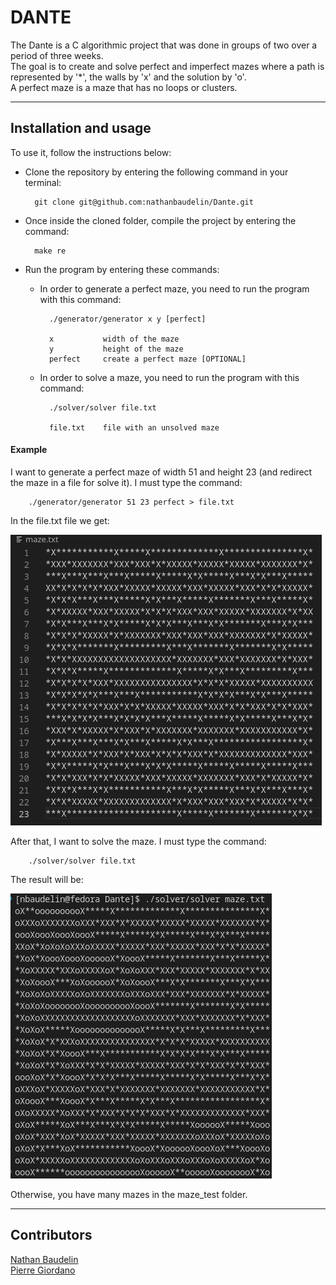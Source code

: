 # DANTE
The Dante is a C algorithmic project that was done in groups of two over a period of three weeks.<br/>
The goal is to create and solve perfect and imperfect mazes where a path is represented by '*', the walls by 'x' and the solution by 'o'.<br/>
A perfect maze is a maze that has no loops or clusters.<br/>

---
## Installation and usage

To use it, follow the instructions below:<br/>
- Clone the repository by entering the following command in your terminal:

        git clone git@github.com:nathanbaudelin/Dante.git

- Once inside the cloned folder, compile the project by entering the command:

        make re

- Run the program by entering these commands:

    - In order to generate a perfect maze, you need to run the program with this command:

            ./generator/generator x y [perfect]

            x           width of the maze
            y           height of the maze
            perfect     create a perfect maze [OPTIONAL]

    - In order to solve a maze, you need to run the program with this command:

            ./solver/solver file.txt

            file.txt    file with an unsolved maze

#### Example
I want to generate a perfect maze of width 51 and height 23 (and redirect the maze in a file for solve it). I must type the command:

        ./generator/generator 51 23 perfect > file.txt

In the file.txt file we get:

![perfect maze 51x23](./pictures/generated_maze.png)

After that, I want to solve the maze. I must type the command:

        ./solver/solver file.txt

The result will be:

![solved maze 51x23](./pictures/solved_maze.png)

Otherwise, you have many mazes in the maze_test folder.

---

## Contributors

[Nathan Baudelin](https://github.com/nathanbaudelin)<br/>
[Pierre Giordano](https://github.com/giordano-pierre)
